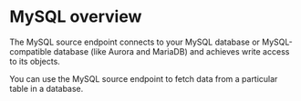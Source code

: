 # MySQL overview

The MySQL source endpoint connects to your MySQL database or MySQL-compatible database (like Aurora and MariaDB) and achieves write access to its objects.

You can use the MySQL source endpoint to fetch data from a particular table in a database.
